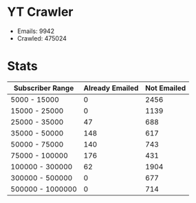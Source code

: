 # YT Crawler
- Emails: 9942
- Crawled: 475024

# Stats
| Subscriber Range  | Already Emailed | Not Emailed |
|-------|-------|-------|
| 5000 - 15000 | 0 | 2456 |
| 15000 - 25000 | 0 | 1139 |
| 25000 - 35000 | 47 | 688 |
| 35000 - 50000 | 148 | 617 |
| 50000 - 75000 | 140 | 743 |
| 75000 - 100000 | 176 | 431 |
| 100000 - 300000 | 62 | 1904 |
| 300000 - 500000 | 0 | 677 |
| 500000 - 1000000 | 0 | 714 |
